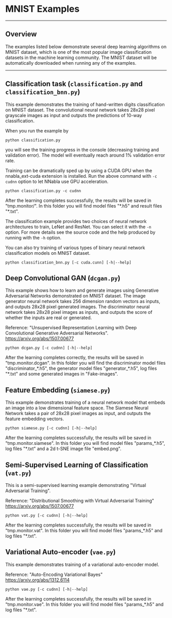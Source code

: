﻿# MNIST Examples

---

## Overview

The examples listed below demonstrate several deep learning algorithms on MNIST
dataset, which is one of the most popular image classification datasets in the
machine learning community. The MNIST dataset will be automatically downloaded
when running any of the examples.

---

## Classification task (`classification.py` and `classification_bnn.py`)

This example demonstrates the training of hand-written digits classification on
MNIST dataset. The convolutional neural network takes 28x28 pixel grayscale
images as input and outputs the predictions of 10-way classification.

When you run the example by

```
python classification.py

```

you will see the training progress in the console (decreasing training and
validation error). The model will eventually reach around 1% validation error
rate.

Training can be dramatically sped up by using a CUDA GPU when the
nnabla_ext-cuda extension is installed. Run the above command with `-c
cudnn` option to let NNabla use GPU acceleration.

```
python classification.py -c cudnn
```

After the learning completes successfully, the results will be saved in
"tmp.monitor/". In this folder you will find model files "\*.h5" and result
files "\*.txt".

The classification example provides two choices of neural network architectures
to train, LeNet and ResNet. You can select it with the `-n` option. For more
details see the source code and the help produced by running with the `-h`
option.

You can also try training of various types of binary neural network
classification models on MNIST dataset.

```
python classification_bnn.py [-c cuda.cunn] [-h|--help]
```


## Deep Convolutional GAN (`dcgan.py`)

This example shows how to learn and generate images using Generative
Adversarial Networks demonstrated on MNIST dataset. The image generator neural
network takes 256 dimension random vectors as inputs, and outputs 28x28 pixel
generated images. The discriminator neural network takes 28x28 pixel images as
inputs, and outputs the score of whether the inputs are real or generated.

Reference: "Unsupervised Representation Learning with Deep Convolutional
Generative Adversarial Networks". https://arxiv.org/abs/1507.00677

```
python dcgan.py [-c cudnn] [-h|--help]
```

After the learning completes correctly, the results will be saved in
"tmp.monitor.dcgan". In this folder you will find the discriminator model files
"discriminator_\*.h5", the generator model files "generator_\*.h5", log files
"\*.txt" and some generated images in "Fake-images".

## Feature Embedding (`siamese.py`)

This example demonstrates training of a neural network model that embeds an
image into a low dimensional feature space. The Siamese Neural Network takes a
pair of 28x28 pixel images as input, and outputs the feature embedding vectors.

```
python siamese.py [-c cudnn] [-h|--help]
```

After the learning completes successfully, the results will be saved in
"tmp.monitor.siamese".  In this folder you will find model files
"params_\*.h5", log files "\*.txt" and a 2d t-SNE image file "embed.png".

## Semi-Supervised Learning of Classification (`vat.py`)

This is a semi-supervised learning example demonstrating "Virtual Adversarial
Training".

Reference: "Distributional Smoothing with Virtual Adversarial Training"
https://arxiv.org/abs/1507.00677

```
python vat.py [-c cudnn] [-h|--help]
```

After the learning completes successfully, the results will be saved in
"tmp.monitor.vat". In this folder you will find model files "params_\*.h5" and
log files "\*.txt".

## Variational Auto-encoder (`vae.py`)

This example demonstrates training of a variational auto-encoder model.

Reference: "Auto-Encoding Variational Bayes"
https://arxiv.org/abs/1312.6114

```
python vae.py [-c cudnn] [-h|--help]
```

After the learning completes successfully, the results will be saved in
"tmp.monitor.vae". In this folder you will find model files "params_\*.h5" and
log files "\*.txt".
